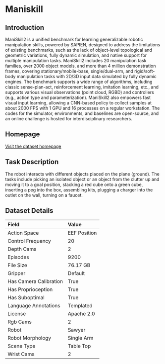 # Maniskill


## Introduction

ManiSkill2 is a unified benchmark for learning generalizable robotic manipulation skills, powered by SAPIEN, designed to address the limitations of existing benchmarks, such as the lack of object-level topological and geometric variations, fully dynamic simulation, and native support for multiple manipulation tasks. ManiSkill2 includes 20 manipulation task families, over 2000 object models, and more than 4 million demonstration frames, covering stationary/mobile-base, single/dual-arm, and rigid/soft-body manipulation tasks with 2D/3D input data simulated by fully dynamic engines. The benchmark supports a wide range of algorithms, including classic sense-plan-act, reinforcement learning, imitation learning, etc., and supports various visual observations (point cloud, RGBD) and controllers (e.g., action type and parameterization). ManiSkill2 also empowers fast visual input learning, allowing a CNN-based policy to collect samples at about 2000 FPS with 1 GPU and 16 processes on a regular workstation. The codes for the simulator, environments, and baselines are open-source, and an online challenge is hosted for interdisciplinary researchers.


## Homepage

[Visit the dataset homepage](https://github.com/haosulab/ManiSkill2)


## Task Description

The robot interacts with different objects placed on the plane (ground). The tasks include picking an isolated object or an object from the clutter up and moving it to a goal position, stacking a red cube onto a green cube, inserting a peg into the box, assembling kits, plugging a charger into the outlet on the wall, turning on a faucet.


## Dataset Details

| Field                            | Value                    |
|:---------------------------------|:-------------------------|
| Action Space                     | EEF Position           |
| Control Frequency                     | 20           |
| Depth Cams                     | 2           |
| Episodes                     | 9200           |
| File Size                     |  76.17 GB           |
| Gripper                     | Default           |
| Has Camera Calibration                     | True           |
| Has Proprioception                     | True           |
| Has Suboptimal                     | True           |
| Language Annotations                     | Templated           |
| License                     | Apache 2.0           |
| Rgb Cams                     | 2           |
| Robot                     | Sawyer           |
| Robot Morphology                     | Single Arm           |
| Scene Type                     | Table Top           |
| Wrist Cams                     | 2           |


